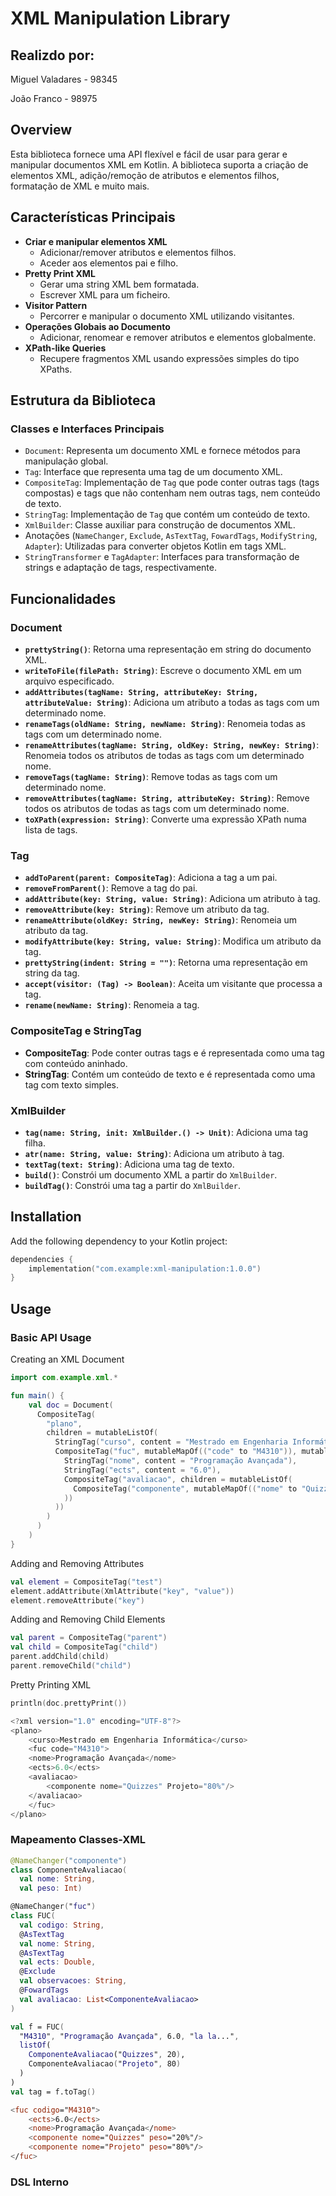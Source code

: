 # XML Manipulation Library
## Realizdo por:
Miguel Valadares - 98345

João Franco - 98975

## Overview

Esta biblioteca fornece uma API flexível e fácil de usar para gerar e manipular documentos XML em Kotlin.
A biblioteca suporta a criação de elementos XML, adição/remoção de atributos e elementos filhos, formatação de XML e muito mais.

## Características Principais

- **Criar e manipular elementos XML**
  - Adicionar/remover atributos e elementos filhos.
  - Aceder aos elementos pai e filho.
- **Pretty Print XML**
  - Gerar uma string XML bem formatada.
  - Escrever XML para um ficheiro.
- **Visitor Pattern**
  - Percorrer e manipular o documento XML utilizando visitantes.
- **Operações Globais ao Documento**
  - Adicionar, renomear e remover atributos e elementos globalmente.
- **XPath-like Queries**
  - Recupere fragmentos XML usando expressões simples do tipo XPaths.

## Estrutura da Biblioteca
### Classes e Interfaces Principais

- `Document`: Representa um documento XML e fornece métodos para manipulação global.
- `Tag`: Interface que representa uma tag de um documento XML.
- `CompositeTag`: Implementação de `Tag` que pode conter outras tags (tags compostas) e tags que não contenham nem outras tags, nem conteúdo de texto.
- `StringTag`: Implementação de `Tag` que contém um conteúdo de texto.
- `XmlBuilder`: Classe auxiliar para construção de documentos XML.
- Anotações (`NameChanger`, `Exclude`, `AsTextTag`, `FowardTags`, `ModifyString`, `Adapter`): Utilizadas para converter objetos Kotlin em tags XML.
- `StringTransformer` e `TagAdapter`: Interfaces para transformação de strings e adaptação de tags, respectivamente.

## Funcionalidades

### Document

- **`prettyString()`**: Retorna uma representação em string do documento XML.
- **`writeToFile(filePath: String)`**: Escreve o documento XML em um arquivo especificado.
- **`addAttributes(tagName: String, attributeKey: String, attributeValue: String)`**: Adiciona um atributo a todas as tags com um determinado nome.
- **`renameTags(oldName: String, newName: String)`**: Renomeia todas as tags com um determinado nome.
- **`renameAttributes(tagName: String, oldKey: String, newKey: String)`**: Renomeia todos os atributos de todas as tags com um determinado nome.
- **`removeTags(tagName: String)`**: Remove todas as tags com um determinado nome.
- **`removeAttributes(tagName: String, attributeKey: String)`**: Remove todos os atributos de todas as tags com um determinado nome.
- **`toXPath(expression: String)`**: Converte uma expressão XPath numa lista de tags.

### Tag

- **`addToParent(parent: CompositeTag)`**: Adiciona a tag a um pai.
- **`removeFromParent()`**: Remove a tag do pai.
- **`addAttribute(key: String, value: String)`**: Adiciona um atributo à tag.
- **`removeAttribute(key: String)`**: Remove um atributo da tag.
- **`renameAttribute(oldKey: String, newKey: String)`**: Renomeia um atributo da tag.
- **`modifyAttribute(key: String, value: String)`**: Modifica um atributo da tag.
- **`prettyString(indent: String = "")`**: Retorna uma representação em string da tag.
- **`accept(visitor: (Tag) -> Boolean)`**: Aceita um visitante que processa a tag.
- **`rename(newName: String)`**: Renomeia a tag.

### CompositeTag e StringTag

- **CompositeTag**: Pode conter outras tags e é representada como uma tag com conteúdo aninhado.
- **StringTag**: Contém um conteúdo de texto e é representada como uma tag com texto simples.

### XmlBuilder

- **`tag(name: String, init: XmlBuilder.() -> Unit)`**: Adiciona uma tag filha.
- **`atr(name: String, value: String)`**: Adiciona um atributo à tag.
- **`textTag(text: String)`**: Adiciona uma tag de texto.
- **`build()`**: Constrói um documento XML a partir do `XmlBuilder`.
- **`buildTag()`**: Constrói uma tag a partir do `XmlBuilder`.

## Installation

Add the following dependency to your Kotlin project:

```kotlin
dependencies {
    implementation("com.example:xml-manipulation:1.0.0")
}
```

## Usage

### Basic API Usage
Creating an XML Document

```kotlin
import com.example.xml.*

fun main() {
    val doc = Document(
      CompositeTag(
        "plano",
        children = mutableListOf(
          StringTag("curso", content = "Mestrado em Engenharia Informática"),
          CompositeTag("fuc", mutableMapOf(("code" to "M4310")), mutableListOf(
            StringTag("nome", content = "Programação Avançada"),
            StringTag("ects", content = "6.0"),
            CompositeTag("avaliacao", children = mutableListOf(
              CompositeTag("componente", mutableMapOf(("nome" to "Quizzes"),("Projeto" to "80%")))
            ))
          ))
        )
      )
    )
}
```

Adding and Removing Attributes
```kotlin
val element = CompositeTag("test")
element.addAttribute(XmlAttribute("key", "value"))
element.removeAttribute("key")
```

Adding and Removing Child Elements
```kotlin
val parent = CompositeTag("parent")
val child = CompositeTag("child")
parent.addChild(child)
parent.removeChild("child")
```


Pretty Printing XML
```kotlin
println(doc.prettyPrint())

<?xml version="1.0" encoding="UTF-8"?>
<plano>
    <curso>Mestrado em Engenharia Informática</curso>
    <fuc code="M4310">
    <nome>Programação Avançada</nome>
    <ects>6.0</ects>
    <avaliacao>
        <componente nome="Quizzes" Projeto="80%"/>
    </avaliacao>
    </fuc>
</plano>
```

### Mapeamento Classes-XML
```kotlin
@NameChanger("componente")
class ComponenteAvaliacao(
  val nome: String,
  val peso: Int)

@NameChanger("fuc")
class FUC(
  val codigo: String,
  @AsTextTag
  val nome: String,
  @AsTextTag
  val ects: Double,
  @Exclude
  val observacoes: String,
  @FowardTags
  val avaliacao: List<ComponenteAvaliacao>
)

val f = FUC(
  "M4310", "Programação Avançada", 6.0, "la la...",
  listOf(
    ComponenteAvaliacao("Quizzes", 20),
    ComponenteAvaliacao("Projeto", 80)
  )
)
val tag = f.toTag()

<fuc codigo="M4310">
    <ects>6.0</ects>
    <nome>Programação Avançada</nome>
    <componente nome="Quizzes" peso="20%"/>
    <componente nome="Projeto" peso="80%"/>
</fuc>
```

### DSL Interno


